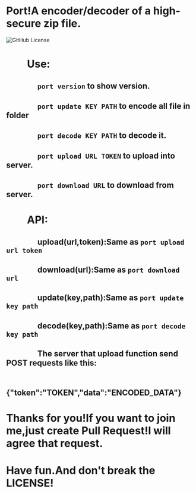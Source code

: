 # Port!A encoder/decoder of a high-secure zip file.
![GitHub License](https://img.shields.io/github/license/MulatramAwA/Port)
# &emsp;&emsp;Use:
## &emsp;&emsp;&emsp;&emsp;`port version` to show version.
## &emsp;&emsp;&emsp;&emsp;`port update KEY PATH` to encode all file in folder
## &emsp;&emsp;&emsp;&emsp;`port decode KEY PATH` to decode it.
## &emsp;&emsp;&emsp;&emsp;`port upload URL TOKEN` to upload into server.
## &emsp;&emsp;&emsp;&emsp;`port download URL` to download from server.
# &emsp;&emsp;API:
## &emsp;&emsp;&emsp;&emsp;upload(url,token):Same as `port upload url token`
## &emsp;&emsp;&emsp;&emsp;download(url):Same as `port download url`
## &emsp;&emsp;&emsp;&emsp;update(key,path):Same as `port update key path`
## &emsp;&emsp;&emsp;&emsp;decode(key,path):Same as `port decode key path`
## &emsp;&emsp;&emsp;&emsp;The server that upload function send POST requests like this:
## &emsp;&emsp;&emsp;&emsp;&emsp;&emsp;{"token":"TOKEN","data":"ENCODED_DATA"}
# Thanks for you!If you want to join me,just create Pull Request!I will agree that request.
# Have fun.And don't break the LICENSE!
